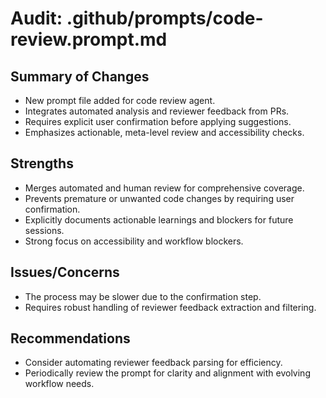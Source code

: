 # Audit: .github/prompts/code-review.prompt.md

## Summary of Changes
- New prompt file added for code review agent.
- Integrates automated analysis and reviewer feedback from PRs.
- Requires explicit user confirmation before applying suggestions.
- Emphasizes actionable, meta-level review and accessibility checks.

## Strengths
- Merges automated and human review for comprehensive coverage.
- Prevents premature or unwanted code changes by requiring user confirmation.
- Explicitly documents actionable learnings and blockers for future sessions.
- Strong focus on accessibility and workflow blockers.

## Issues/Concerns
- The process may be slower due to the confirmation step.
- Requires robust handling of reviewer feedback extraction and filtering.

## Recommendations
- Consider automating reviewer feedback parsing for efficiency.
- Periodically review the prompt for clarity and alignment with evolving workflow needs.
